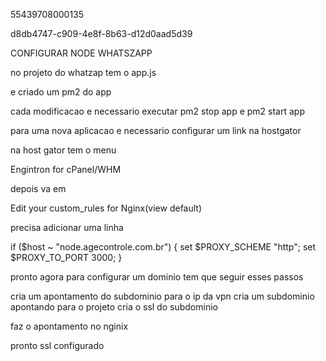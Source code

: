 55439708000135

d8db4747-c909-4e8f-8b63-d12d0aad5d39


CONFIGURAR NODE WHATSZAPP

no projeto do whatzap tem o app.js

e criado um pm2 do app

cada modificacao e necessario executar pm2 stop app e pm2 start app

para uma nova aplicacao e necessario configurar um link na hostgator

na host gator tem o menu 

Engintron for cPanel/WHM

depois va em 

Edit your custom_rules for Nginx(view default)

precisa adicionar uma linha

 if ($host ~ "node.agecontrole.com.br") {
     set $PROXY_SCHEME "http";
     set $PROXY_TO_PORT 3000;
 }

 pronto agora para configurar um dominio tem que seguir esses passos


 cria um apontamento do subdominio para o ip da vpn
 cria um subdominio apontando para o projeto
 cria o ssl do subdominio

 faz o apontamento no nginix 

 pronto ssl configurado